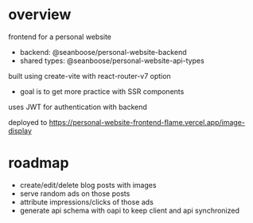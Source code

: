 # overview

frontend for a personal website
- backend: @seanboose/personal-website-backend
- shared types: @seanboose/personal-website-api-types

built using create-vite with react-router-v7 option
- goal is to get more practice with SSR components

uses JWT for authentication with backend

deployed to https://personal-website-frontend-flame.vercel.app/image-display

# roadmap

- create/edit/delete blog posts with images
- serve random ads on those posts
- attribute impressions/clicks of those ads
- generate api schema with oapi to keep client and api synchronized
